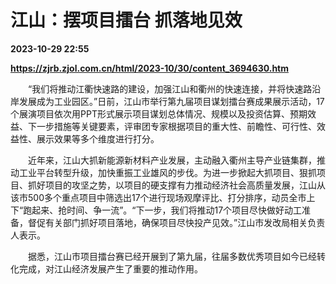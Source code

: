 # 江山：摆项目擂台 抓落地见效

**2023-10-29 22:55**

**https://zjrb.zjol.com.cn/html/2023-10/30/content_3694630.htm**

　　“我们将推动江衢快速路的建设，加强江山和衢州的快速连接，并将快速路沿岸发展成为工业园区。”日前，江山市举行第九届项目谋划擂台赛成果展示活动，17个展演项目依次用PPT形式展示项目谋划总体情况、规模以及投资估算、预期效益、下一步措施等关键要素，评审团专家根据项目的重大性、前瞻性、可行性、效益性、展示效果等多个维度进行打分。

　　近年来，江山大抓新能源新材料产业发展，主动融入衢州主导产业链集群，推动工业平台转型升级，加快重振工业雄风的步伐。为进一步掀起大抓项目、狠抓项目、抓好项目的攻坚之势，以项目的硬支撑有力推动经济社会高质量发展，江山从该市500多个重点项目中筛选出17个进行现场观摩评比、打分排序，动员全市上下“跑起来、抢时间、争一流”。“下一步，我们将推动17个项目尽快做好动工准备，督促有关部门抓好项目落地，确保项目尽快投产见效。”江山市发改局相关负责人表示。

　　据悉，江山市项目擂台赛已经开展到了第九届，往届多数优秀项目如今已经转化完成，对江山经济发展产生了重要的推动作用。